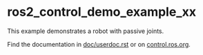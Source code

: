 # ros2_control_demo_example_xx

   This example demonstrates a robot with passive joints.

Find the documentation in [doc/userdoc.rst](doc/userdoc.rst) or on [control.ros.org](https://control.ros.org/master/doc/ros2_control_demos/example_XX/doc/userdoc.html).
